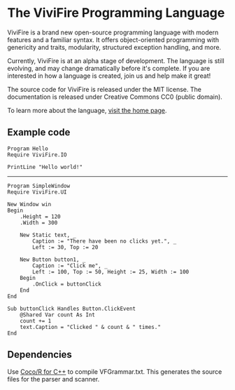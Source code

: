 # The ViviFire Programming Language

ViviFire is a brand new open-source programming language with modern features
and a familiar syntax.  It offers object-oriented programming with genericity
and traits, modularity, structured exception handling, and more.

Currently, ViviFire is at an alpha stage of development.  The language is still
evolving, and may change dramatically before it's complete.  If you are
interested in how a language is created, join us and help make it great!

The source code for ViviFire is released under the MIT license.
The documentation is released under Creative Commons CC0 (public domain).

To learn more about the language, [visit the home page](http://vivifire.com).

## Example code

```text
Program Hello
Require ViviFire.IO

PrintLine "Hello world!"
```
---
```text
Program SimpleWindow
Require ViviFire.UI

New Window win
Begin
    .Height = 120
    .Width = 300

    New Static text, _
        Caption := "There have been no clicks yet.", _
        Left := 30, Top := 20

    New Button button1, _
        Caption := "Click me", _
        Left := 100, Top := 50, Height := 25, Width := 100
    Begin
        .OnClick = buttonClick
    End
End

Sub buttonClick Handles Button.ClickEvent
    @Shared Var count As Int
    count += 1
    text.Caption = "Clicked " & count & " times."
End
```

## Dependencies

Use [Coco/R for C++](https://ssw.jku.at/Research/Projects/Coco/) to compile
VFGrammar.txt.  This generates the source files for the parser and scanner.
